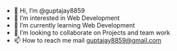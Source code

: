 - 👋 Hi, I’m @guptajay8859
- 👀 I’m interested in Web Development
- 🌱 I’m currently learning Web Development
- 💞️ I’m looking to collaborate on Projects and team work
- 📫 How to reach me mail guptajay8859@gmail.com


<!---
guptajay1102/guptajay1102 is a ✨ special ✨ repository because its `README.md` (this file) appears on your GitHub profile.
You can click the Preview link to take a look at your changes.
--->

